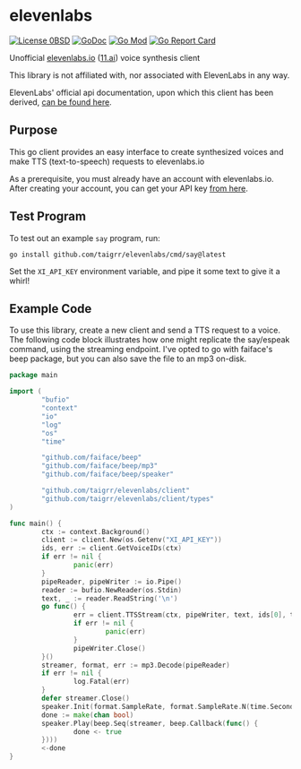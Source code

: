 # elevenlabs
[![License 0BSD](https://img.shields.io/badge/License-0BSD-pink.svg)](https://opensource.org/licenses/0BSD)
[![GoDoc](https://godoc.org/github.com/taigrr/elevenlabs?status.svg)](https://godoc.org/github.com/taigrr/elevenlabs)
[![Go Mod](https://img.shields.io/badge/go.mod-v1.20-blue)](go.mod)
[![Go Report Card](https://goreportcard.com/badge/github.com/taigrr/elevenlabs?branch=master)](https://goreportcard.com/report/github.com/taigrr/elevenlabs)


Unofficial [elevenlabs.io](https://beta.elevenlabs.io/) ([11.ai](http://11.ai)) voice synthesis client

This library is not affiliated with, nor associated with ElevenLabs in any way.

ElevenLabs' official api documentation, upon which this client has been
derived, [can be found here](https://api.elevenlabs.io/docs).

## Purpose
This go client provides an easy interface to create synthesized voices and
make TTS (text-to-speech) requests to elevenlabs.io


As a prerequisite, you must already have an account with elevenlabs.io.
After creating your account, you can get your API key [from here](https://help.elevenlabs.io/hc/en-us/articles/14599447207697-How-to-authorize-yourself-using-your-xi-api-key-).

## Test Program

To test out an example `say` program, run:

`go install github.com/taigrr/elevenlabs/cmd/say@latest`

Set the `XI_API_KEY` environment variable, and pipe it some text to give it a whirl!

## Example Code

To use this library, create a new client and send a TTS request to a voice.
The following code block illustrates how one might replicate the say/espeak
command, using the streaming endpoint.
I've opted to go with faiface's beep package, but you can also save the file
to an mp3 on-disk.
```go
package main

import (
        "bufio"
        "context"
        "io"
        "log"
        "os"
        "time"

        "github.com/faiface/beep"
        "github.com/faiface/beep/mp3"
        "github.com/faiface/beep/speaker"

        "github.com/taigrr/elevenlabs/client"
        "github.com/taigrr/elevenlabs/client/types"
)

func main() {
        ctx := context.Background()
        client := client.New(os.Getenv("XI_API_KEY"))
        ids, err := client.GetVoiceIDs(ctx)
        if err != nil {
                panic(err)
        }
        pipeReader, pipeWriter := io.Pipe()
        reader := bufio.NewReader(os.Stdin)
        text, _ := reader.ReadString('\n')
        go func() {
                err = client.TTSStream(ctx, pipeWriter, text, ids[0], types.SynthesisOptions{Stability: 0.75, SimilarityBoost: 0.75})
                if err != nil {
                        panic(err)
                }
                pipeWriter.Close()
        }()
        streamer, format, err := mp3.Decode(pipeReader)
        if err != nil {
                log.Fatal(err)
        }
        defer streamer.Close()
        speaker.Init(format.SampleRate, format.SampleRate.N(time.Second/10))
        done := make(chan bool)
        speaker.Play(beep.Seq(streamer, beep.Callback(func() {
                done <- true
        })))
        <-done
}
```
